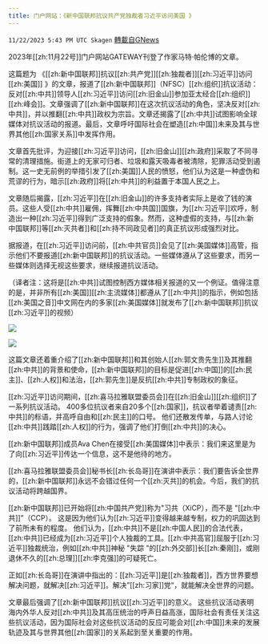 ```yaml
---
title: 门户网站：《新中国联邦抗议共产党独裁者习近平访问美国 》
---
```

`11/22/2023 5:43 PM UTC Skagen` [轉載自GNews](https://gnews.org/articles/2005221)

2023年[[zh:11月22号]]门户网站GATEWAY刊登了作家马特·帕伦博的文章。

  

这篇题为 《[[zh:新中国联邦]]抗议[[zh:共产党]][[zh:独裁者]][[zh:习近平]]访问[[zh:美国]] 》的文章，报道了[[zh:新中国联邦]]（NFSC）[[zh:组织]]抗议活动：反对[[zh:中共]]领导人[[zh:习近平]]访问[[zh:旧金山]]参加亚太经合[[zh:组织]][[zh:峰会]]。文章强调了[[zh:新中国联邦]]在这次抗议活动的角色，坚决反对[[zh:中共]]，并以推翻[[zh:中共]]政权为宗旨。文章还揭露了[[zh:中共]]试图影响全球媒体对抗议活动的报道。最后，文章呼吁国际社会在塑造[[zh:中国]]未来及其与世界其他[[zh:国家关系]]中发挥作用。

  

文章首先批评，为迎接[[zh:习近平]]访问，[[zh:旧金山]][[zh:政府]]采取了不同寻常的清理措施。街道上的无家可归者、垃圾和露天吸毒者被清除，犯罪活动受到遏制。这一史无前例的举措引发了[[zh:美国]]人民的愤怒，他们认为这是一种虚伪和荒谬的行为，暗示[[zh:政府]]将[[zh:中共]]的利益置于本国人民之上。

  

文章随后揭露，[[zh:习近平]]在[[zh:旧金山]]的许多支持者实际上是收了钱的演员。这些人受[[zh:中共]]雇佣，挥舞[[zh:中共国]]国旗，为[[zh:习近平]]欢呼，制造出一种[[zh:习近平]]得到广泛支持的假象。然而，这种虚假的支持，与[[zh:新中国联邦]]等[[zh:灭共者]]和[[zh:持不同政见者]]的真正抗议形成强烈对比。

 

据报道，在[[zh:习近平]]访问前，[[zh:中共官员]]会见了[[zh:美国媒体]]高管，指示他们不要报道[[zh:新中国联邦]]的抗议活动。一些媒体遵从了这些要求，而另一些媒体则选择无视这些要求，继续报道抗议活动。

  
（译者注：这将是[[zh:中共]]试图控制西方媒体相关报道的又一个例证。值得注意的是，并非所有[[zh:美国]][[zh:主流媒体]]都遵从了[[zh:中共]]的指示，例如包括[[zh:美国之音]]中文网在内的多家[[zh:美国媒体]]就发布了[[zh:新中国联邦]]抗议[[zh:习近平]]的视频）


![](ipfs://QmRree3VBKTHYckNPW3Nm5P2ocHDNWAFoid73XWdt4tDFV?.png)


![](ipfs://QmVkCDDGHAscESkAJreNNBWjFNPex84zj4R8GGiQMBNNkQ?.png)


  

这篇文章还着重介绍了[[zh:新中国联邦]]和其创始人[[zh:郭文贵先生]]及其推翻[[zh:中共]]的背景和使命，[[zh:新中国联邦]]的目标是促进[[zh:中国]]的[[zh:民主]]、[[zh:人权]]和法治，[[zh:郭先生]]是反抗[[zh:中共]]专制政权的象征。

  

  

[[zh:习近平]]访问期间，[[zh:喜马拉雅联盟委员会]]在[[zh:旧金山]][[zh:组织]]了一系列抗议活动。 400多位抗议者来自20多个[[zh:国家]]，抗议者举着谴责[[zh:中共]]的标语，并高呼自由和[[zh:民主]]的口号。 他们还散发传单，与路人讨论[[zh:中共]]践踏[[zh:人权]]的行为，强调了他们打倒[[zh:中共]]的决心。

  

[[zh:新中国联邦]]成员Ava Chen在接受[[zh:美国媒体]]中表示：我们来这里是为了向[[zh:习近平]]传达一个信息，这不是他待的地方。

  

[[zh:喜马拉雅联盟委员会]]秘书长[[zh:长岛哥]]在演讲中表示：我们要告诉全世界的，[[zh:新中国联邦]]永远不会错过任何一个[[zh:灭共]]的机会。今后，我们的抗议活动将跨越国界。

  

[[zh:新中国联邦]]已开始将[[zh:中国共产党]]称为"习共（XiCP），而不是 "[[zh:中共]]”（CCP）。 这是因为他们认为[[zh:习近平]]变得越来越专制，权力的巩固达到了前所未有的程度。 他们认为，[[zh:中共]]不是[[zh:中国人民]]的合法代表，[[zh:中共]]已经成为[[zh:习近平]]个人独裁的工具。[[zh:中共高官]]屈服于[[zh:习近平]]独裁统治，例如[[zh:中共]]神秘 "失踪 "的[[zh:外交部]]长[[zh:秦刚]]，或刚退休不久的[[zh:总理]][[zh:李克强]]的可疑死亡。

  

正如[[zh:长岛哥]]在演讲中指出的：[[zh:习近平]]是[[zh:独裁者]]，西方世界要想解决问题，就解决[[zh:习近平]]。解决”[[zh:习家]]党“，就能解决全世界的问题。

  

文章最后强调了[[zh:新中国联邦]]抗议[[zh:习近平]]的意义。 这些抗议活动表明海内外华人反对[[zh:中共]]及其高压统治的呼声日益高涨，国际社会有责任关注这些抗议活动，因为国际社会对这些抗议活动的反应可能会对[[zh:中国]]未来的发展轨迹及其与世界其他[[zh:国家]]的关系起到至关重要的作用。
